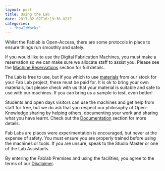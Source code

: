 ```yaml
---
layout: post
title: Using the Lab
date: 2017-02-02T16:19:30.821Z
categories:
  - "howItWorks"
---
```


Whilst the Fablab is Open-Access, there are some protocols in place to ensure things run smoothly and safely.

If you would like to use the Digital Fabrication Machines, you must make a reservation so we can make sure we allocate staff to assist you. Please see the [Machine Reservations](#machine-reservations) section for full details.

The Lab is free to use, but if you which to use [materials](http://fablab.aalto.fi/img/uploads/Materialprices.jpg) from our stock for your Fab Lab project, these must be paid for. It is ok to bring your own materials, but please check with us that your material is suitable and safe to use with our machines. If you can bring us a sample to test, even better!

Students and open days visitors can use the machines and get help from staff for free, but we do ask that you respect our philosophy of Open-Knowledge sharing by helping others, documenting your work and sharing what you have learnt. Check out the [Documentation](#documentation) section for more details.

Fab Labs are places were experimentation is encouraged, but never at the expense of safety. You must ensure you are properly trained before using the machines or tools. If you are unsure, speak to the Studio Master or one of the Lab Assistants.

By entering the Fablab Premises and using the facilities, you agree to the terms of our [Disclaimer](#disclaimer).
